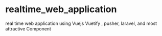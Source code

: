 # realtime_web_application
real time web application using Vuejs Vuetify , pusher, laravel, and most attractive Component
